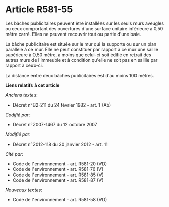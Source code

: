 # Article R581-55

Les bâches publicitaires peuvent être installées sur les seuls murs aveugles ou ceux comportant des ouvertures d'une surface
unitaire inférieure à 0,50 mètre carré. Elles ne peuvent recouvrir tout ou partie d'une baie. 

La bâche publicitaire est située sur le mur qui la supporte ou sur un plan parallèle à ce mur. Elle ne peut constituer par
rapport à ce mur une saillie supérieure à 0,50 mètre, à moins que celui-ci soit édifié en retrait des autres murs de
l'immeuble et à condition qu'elle ne soit pas en saillie par rapport à ceux-ci. 

La distance entre deux bâches publicitaires est d'au moins 100 mètres.

**Liens relatifs à cet article**

_Anciens textes_:

  - Décret n°82-211 du 24 février 1982 - art. 1 (Ab)

_Codifié par_:

  - Décret n°2007-1467 du 12 octobre 2007

_Modifié par_:

  - Décret n°2012-118 du 30 janvier 2012 - art. 11

_Cité par_:

  - Code de l'environnement - art. R581-20 (VD)
  - Code de l'environnement - art. R581-76 (V)
  - Code de l'environnement - art. R581-85 (V)
  - Code de l'environnement - art. R581-87 (V)

_Nouveaux textes_:

  - Code de l'environnement - art. R581-58 (VD)
